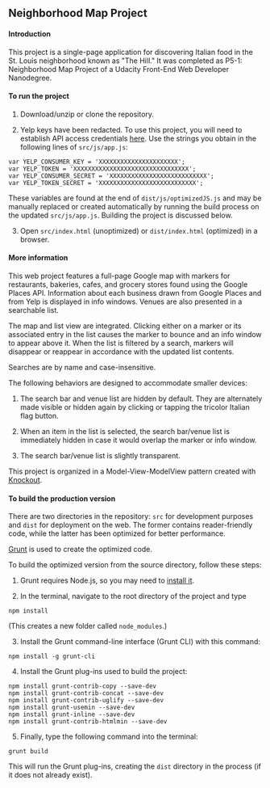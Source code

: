 ## Neighborhood Map Project

#### Introduction

This project is a single-page application for discovering Italian food in the
St. Louis neighborhood known as "The Hill."  It was completed as P5-1:
Neighborhood Map Project of a Udacity Front-End Web Developer Nanodegree.

#### To run the project

1. Download/unzip or clone the repository.

2. Yelp keys have been redacted.  To use this project, you will need to
establish API access credentials [here](https://www.yelp.com/developers).
Use the strings you obtain in the following lines of `src/js/app.js`:

  ```
  var YELP_CONSUMER_KEY = 'XXXXXXXXXXXXXXXXXXXXXX';
  var YELP_TOKEN = 'XXXXXXXXXXXXXXXXXXXXXXXXXXXXXXXX';
  var YELP_CONSUMER_SECRET = 'XXXXXXXXXXXXXXXXXXXXXXXXXXX';
  var YELP_TOKEN_SECRET = 'XXXXXXXXXXXXXXXXXXXXXXXXXXX';
  ```

  These variables are found at the end of `dist/js/optimizedJS.js` and
  may be manually replaced or created automatically by running the
  build process on the updated `src/js/app.js`.  Building the project is
  discussed below.

3. Open `src/index.html` (unoptimized) or `dist/index.html` (optimized) in
a browser.

#### More information

This web project features a full-page Google map with markers for restaurants,
bakeries, cafes, and grocery stores found using the Google Places API.
Information about each business drawn from Google Places and from Yelp is
displayed in info windows.  Venues are also presented in a searchable list.

The map and list view are integrated.  Clicking either on a marker or its
associated entry in the list causes the marker to bounce and an info window to
appear above it.  When the list is filtered by a search, markers will disappear
or reappear in accordance with the updated list contents.

Searches are by name and case-insensitive.

The following behaviors are designed to accommodate smaller devices:

1. The search bar and venue list are hidden by default.  They are alternately
made visible or hidden again by clicking or tapping the tricolor Italian flag
button.

2. When an item in the list is selected, the search bar/venue list is
immediately hidden in case it would overlap the marker or info window.

3. The search bar/venue list is slightly transparent.

This project is organized in a Model-View-ModelView pattern created with
[Knockout](http://knockoutjs.com/).

#### To build the production version

There are two directories in the repository: `src` for development purposes
and `dist` for deployment on the web.  The former contains reader-friendly
code, while the latter has been optimized for better performance.

[Grunt](http://gruntjs.com/) is used to create the optimized code.

To build the optimized version from the source directory, follow these steps:

1. Grunt requires Node.js, so you may need to
[install it](https://nodejs.org/en/).

2. In the terminal, navigate to the root directory of the project and type

  `npm install`

  (This creates a new folder called `node_modules`.)

3. Install the Grunt command-line interface (Grunt CLI) with this command:

  `npm install -g grunt-cli`

4. Install the Grunt plug-ins used to build the project:

  ```
  npm install grunt-contrib-copy --save-dev
  npm install grunt-contrib-concat --save-dev
  npm install grunt-contrib-uglify --save-dev
  npm install grunt-usemin --save-dev
  npm install grunt-inline --save-dev
  npm install grunt-contrib-htmlmin --save-dev
  ```

5. Finally, type the following command into the terminal:

  `grunt build`

  This will run the Grunt plug-ins, creating the `dist` directory in the
  process (if it does not already exist).
